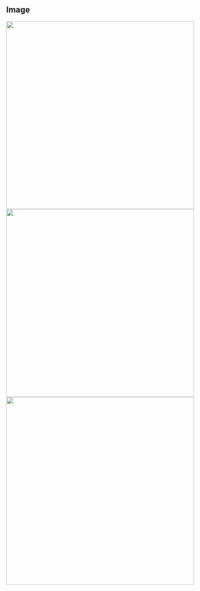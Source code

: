  
## Image

<img src="https://user-images.githubusercontent.com/43120067/145722214-93fae839-2eaf-476d-8c83-df1c3a3b55c9.png" width="500" >

<img src="https://user-images.githubusercontent.com/43120067/145722240-7edae043-2b9a-41f4-b42e-ef3f8fce6e80.png" width="500" >

<img src="https://user-images.githubusercontent.com/43120067/145722279-a789deb0-e497-4047-8c20-2b954dba5769.png" width="500" >



